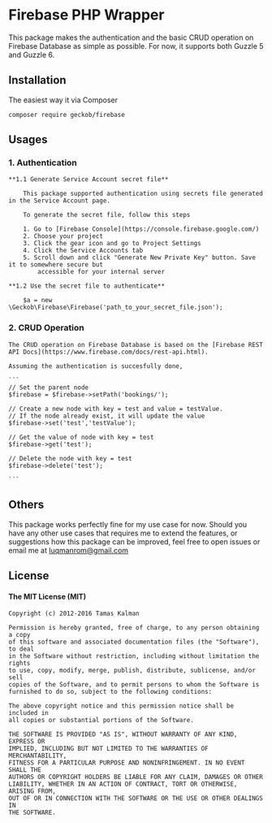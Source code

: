 # Firebase PHP Wrapper

This package makes the authentication and the basic CRUD
operation on Firebase Database as simple as possible. 
For now, it supports both Guzzle 5 and Guzzle 6. 


## Installation

The easiest way it via Composer

```
composer require geckob/firebase
```

## Usages


### 1. Authentication

	**1.1 Generate Service Account secret file**

		This package supported authentication using secrets file generated in the Service Account page.

		To generate the secret file, follow this steps

		1. Go to [Firebase Console](https://console.firebase.google.com/)
		2. Choose your project
		3. Click the gear icon and go to Project Settings
		4. Click the Service Accounts tab
		5. Scroll down and click "Generate New Private Key" button. Save it to somewhere secure but 
			accessible for your internal server

	**1.2 Use the secret file to authenticate**

		$a = new \Geckob\Firebase\Firebase('path_to_your_secret_file.json');

### 2. CRUD Operation

	The CRUD operation on Firebase Database is based on the [Firebase REST API Docs](https://www.firebase.com/docs/rest-api.html).

	Assuming the authentication is succesfully done,

	```
	// Set the parent node
	$firebase = $firebase->setPath('bookings/');

	// Create a new node with key = test and value = testValue. 
	// If the node already exist, it will update the value
	$firebase->set('test','testValue');

	// Get the value of node with key = test
	$firebase->get('test');

	// Delete the node with key = test
	$firebase->delete('test');

	```

## Others

This package works perfectly fine for my use case for now. Should you have any other
use cases that requires me to extend the features, or suggestions how this package
can be improved, feel free to open issues or email me at luqmanrom@gmail.com


## License 

#### The MIT License (MIT)
```
Copyright (c) 2012-2016 Tamas Kalman

Permission is hereby granted, free of charge, to any person obtaining a copy
of this software and associated documentation files (the "Software"), to deal
in the Software without restriction, including without limitation the rights
to use, copy, modify, merge, publish, distribute, sublicense, and/or sell
copies of the Software, and to permit persons to whom the Software is
furnished to do so, subject to the following conditions:

The above copyright notice and this permission notice shall be included in
all copies or substantial portions of the Software.

THE SOFTWARE IS PROVIDED "AS IS", WITHOUT WARRANTY OF ANY KIND, EXPRESS OR
IMPLIED, INCLUDING BUT NOT LIMITED TO THE WARRANTIES OF MERCHANTABILITY,
FITNESS FOR A PARTICULAR PURPOSE AND NONINFRINGEMENT. IN NO EVENT SHALL THE
AUTHORS OR COPYRIGHT HOLDERS BE LIABLE FOR ANY CLAIM, DAMAGES OR OTHER
LIABILITY, WHETHER IN AN ACTION OF CONTRACT, TORT OR OTHERWISE, ARISING FROM,
OUT OF OR IN CONNECTION WITH THE SOFTWARE OR THE USE OR OTHER DEALINGS IN
THE SOFTWARE.
```	



